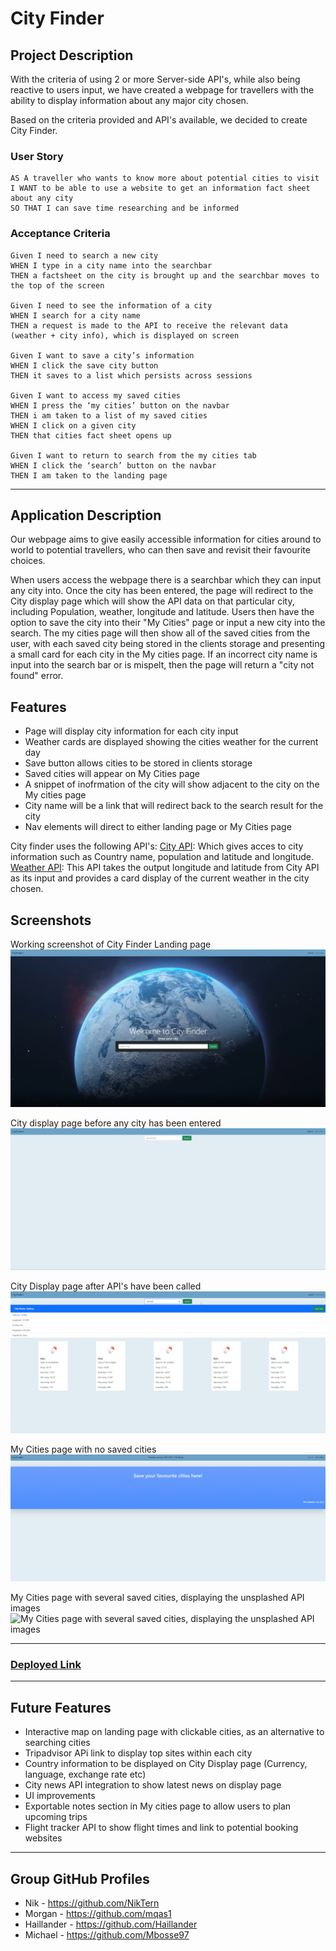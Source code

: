 # City Finder
## Project Description
With the criteria of using 2 or more Server-side API's, while also being reactive to users input, we have created a webpage for travellers with the ability to display 
information about any major city chosen.

Based on the criteria provided and API's available, we decided to create City Finder. 

### User Story
```
AS A traveller who wants to know more about potential cities to visit
I WANT to be able to use a website to get an information fact sheet about any city
SO THAT I can save time researching and be informed
```
### Acceptance Criteria
```
Given I need to search a new city
WHEN I type in a city name into the searchbar
THEN a factsheet on the city is brought up and the searchbar moves to the top of the screen

Given I need to see the information of a city
WHEN I search for a city name
THEN a request is made to the API to receive the relevant data (weather + city info), which is displayed on screen

Given I want to save a city’s information
WHEN I click the save city button
THEN it saves to a list which persists across sessions

Given I want to access my saved cities 
WHEN I press the ‘my cities’ button on the navbar
THEN i am taken to a list of my saved cities
WHEN I click on a given city
THEN that cities fact sheet opens up

Given I want to return to search from the my cities tab
WHEN I click the ‘search’ button on the navbar
THEN I am taken to the landing page
```
---

## Application Description 

Our webpage aims to give easily accessible information for cities around to world to potential travellers, who can then save and revisit their favourite choices. 

When users access the webpage there is a searchbar which they can input any city into. Once the city has been entered, the page will redirect to the City display page which will show the 
API data on that particular city, including Population, weather, longitude and latitude. Users then have the option to save the city into their "My Cities" page or input a new city into the search. 
The my cities page will then show all of the saved cities from the user, with each saved city being stored in the clients storage and presenting a small card for each city in the My cities page. 
If an incorrect city name is input into the search bar or is mispelt, then the page will return a "city not found" error. 

## Features
- Page will display city information for each city input
- Weather cards are displayed showing the cities weather for the current day
- Save button allows cities to be stored in clients storage
- Saved cities will appear on My Cities page
- A snippet of inofrmation of the city will show adjacent to the city on the My cities page
- City name will be a link that will redirect back to the search result for the city
- Nav elements will direct to either landing page or My Cities page

City finder uses the following API's:
[City API](https://api-ninjas.com/api/city): Which gives acces to city information such as Country name, population and latitude and longitude.
[Weather API](https://api-ninjas.com/api/weather): This API takes the output longitude and latitude from City API as its input and provides a card display of 
    the current weather in the city chosen.

## Screenshots 

Working screenshot of City Finder Landing page
![Working screenshot of City Finder Landing page](./assets/images/landing-page.PNG)


City display page before any city has been entered
![City display page before any city has been entered](./assets/images/city-display-blank.PNG)


City Display page after API's have been called
![City Display page after API's have been called](./assets/images/city-display-filled.PNG)

My Cities page with no saved cities
![My Cities page with no saved cities](./assets/images/my-cities-page-blank.PNG)

My Cities page with several saved cities, displaying the unsplashed API images
![My Cities page with several saved cities, displaying the unsplashed API images](./assets/images/my-cities-page-filled.PNG)

---
### [Deployed Link](https://niktern.github.io/Project-1-CityFinder/)
---

## Future Features
- Interactive map on landing page with clickable cities, as an alternative to searching cities
- Tripadvisor APi link to display top sites within each city
- Country information to be displayed on City Display page (Currency, language, exchange rate etc)
- City news API integration to show latest news on display page
- UI improvements
- Exportable notes section in My cities page to allow users to plan upcoming trips
- Flight tracker API to show flight times and link to potential booking websites
---

## Group GitHub Profiles
- Nik - https://github.com/NikTern 
- Morgan - https://github.com/mqas1 
- Haillander - https://github.com/Haillander 
- Michael - https://github.com/Mbosse97  
